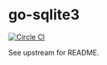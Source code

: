 go-sqlite3
==========

[![Circle CI](https://circleci.com/gh/rqlite/go-sqlite3/tree/master.svg?style=svg)](https://circleci.com/gh/rqlite/go-sqlite3/tree/master)

See upstream for README.
